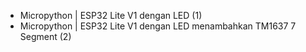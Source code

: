 - Micropython | ESP32 Lite V1 dengan LED (1)
- Micropython | ESP32 Lite V1 dengan LED menambahkan TM1637 7 Segment (2)
